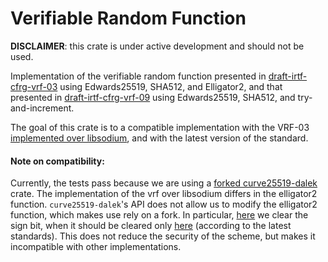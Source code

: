 # Verifiable Random Function
**DISCLAIMER**: this crate is under active development and should not be used.

Implementation of the verifiable random function presented in 
[draft-irtf-cfrg-vrf-03](https://datatracker.ietf.org/doc/html/draft-irtf-cfrg-vrf-03) using
Edwards25519, SHA512, and Elligator2, and that presented in
[draft-irtf-cfrg-vrf-09](https://datatracker.ietf.org/doc/html/draft-irtf-cfrg-vrf-09) using
Edwards25519, SHA512, and try-and-increment.

The goal of this crate is to  a compatible implementation with 
the VRF-03 [implemented over libsodium](https://github.com/input-output-hk/libsodium/tree/draft-irtf-cfrg-vrf-03/src/libsodium),
and with the latest version of the standard.

#### Note on compatibility: 
Currently, the tests pass because we are using a [forked curve25519-dalek](https://github.com/iquerejeta/curve25519-dalek)
crate. The implementation of the vrf over libsodium differs in the elligator2
function. `curve25519-dalek`'s API does not allow us to modify the elligator2 
function, which makes use rely on a fork. In particular, [here](https://github.com/input-output-hk/libsodium/blob/draft-irtf-cfrg-vrf-03/src/libsodium/crypto_vrf/ietfdraft03/convert.c#L84)
we clear the sign bit, when it should be cleared only [here](https://github.com/input-output-hk/libsodium/blob/draft-irtf-cfrg-vrf-03/src/libsodium/crypto_core/ed25519/ref10/ed25519_ref10.c#L2527)
(according to the latest standards).
This does not reduce the security of the scheme, but makes it incompatible with other
implementations. 
